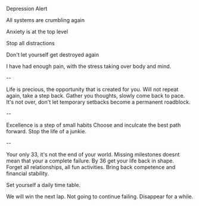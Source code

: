 Depression Alert 

All systems are crumbling again

Anxiety is at the top level

Stop all distractions 

Don't let yourself get destroyed again

I have had enough pain,  with the stress taking over body and mind.

--  

Life is precious,  the opportunity that is created for you.  Will not repeat again,  take a step back. 
Gather you thoughts,  slowly come back to pace.  
It's not over,  don't let temporary setbacks become a permanent roadblock.

-- 


Excellence is a step of small habits 
Choose and inculcate the best path forward.  Stop the life of a junkie. 


-- 

Your only 33, it's not the end of your world. 
Missing milestones doesnt mean that your a complete failure.  By 36 get your life back in shape.  
Forget all relationships,  all fun activities. 
Bring back competence and financial stability.  

Set yourself a daily time table.  

We will win the next lap. Not going to continue failing.  Disappear for a while.  